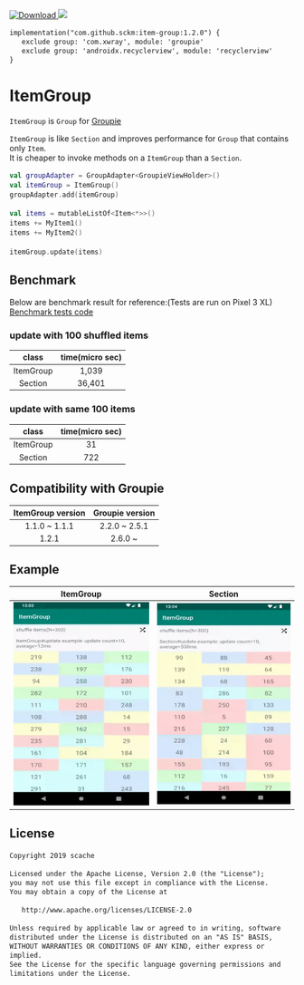[ ![Download](https://api.bintray.com/packages/scache/maven/item-group/images/download.svg?version=1.2.0) ](https://bintray.com/scache/maven/item-group/1.2.0/link)
![](https://github.com/sckm/ItemGroup/workflows/Android%20CI/badge.svg)

```
implementation("com.github.sckm:item-group:1.2.0") {
   exclude group: 'com.xwray', module: 'groupie'
   exclude group: 'androidx.recyclerview', module: 'recyclerview'
}
```

# ItemGroup
`ItemGroup` is `Group` for [Groupie](https://github.com/lisawray/groupie)

`ItemGroup` is like `Section` and improves performance for `Group` that contains only `Item`.  
It is cheaper to invoke methods on a `ItemGroup`  than a `Section`.

``` UpdateExample.kt
val groupAdapter = GroupAdapter<GroupieViewHolder>()
val itemGroup = ItemGroup()
groupAdapter.add(itemGroup)

val items = mutableListOf<Item<*>>()
items += MyItem1()
items += MyItem2()

itemGroup.update(items)
```

## Benchmark
Below are benchmark result for reference:(Tests are run on Pixel 3 XL)  
[Benchmark tests code](https://github.com/sckm/ItemGroup/blob/master/benchmark/src/androidTest/java/com/github/sckm/itemgroup/benchmark/ItemGroupBenchmark.kt)

### update with 100 shuffled items
class | time(micro sec)
:--:|:--:
ItemGroup | 1,039
Section | 36,401

### update with same 100 items
class | time(micro sec)
:--:|:--:
ItemGroup | 31
Section | 722

## Compatibility with Groupie
ItemGroup version | Groupie version
:--:|:--:
1.1.0 ~ 1.1.1 | 2.2.0 ~ 2.5.1
1.2.1 | 2.6.0 ~



## Example
ItemGroup | Section
:--:|:--:
<img src="images/d7t86-q5z4i.gif" width="270" />|<img src="images/nxhff-s58xv.gif" width="270"/>


## License
```
Copyright 2019 scache

Licensed under the Apache License, Version 2.0 (the "License");
you may not use this file except in compliance with the License.
You may obtain a copy of the License at

   http://www.apache.org/licenses/LICENSE-2.0

Unless required by applicable law or agreed to in writing, software
distributed under the License is distributed on an "AS IS" BASIS,
WITHOUT WARRANTIES OR CONDITIONS OF ANY KIND, either express or implied.
See the License for the specific language governing permissions and
limitations under the License.
```
